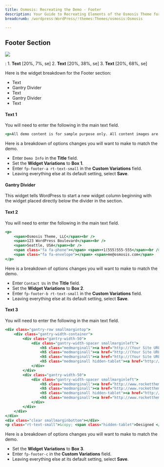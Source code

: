 ```yaml
---
title: Osmosis: Recreating the Demo - Footer
description: Your Guide to Recreating Elements of the Osmosis Theme for WordPress
breadcrumb: /wordpress:WordPress/!themes:Themes/osmosis:Osmosis

---
```


Footer Section
-----

![][demo]

:   1. **Text** [20%, 7%, se]
    2. **Text** [20%, 38%, se]
    3. **Text** [20%, 68%, se]

Here is the widget breakdown for the Footer section:

* Text
* Gantry Divider
* Text
* Gantry Divider
* Text

#### Text 1

You will need to enter the following in the main text field.

~~~ .html
<p>All demo content is for sample purpose only. All content images are freely available from <a href="http://unsplash.com/">Unsplash</a>.<span class="hidden-tablet"> Use the <a href="http://www.rockettheme.com/wordpress/themes/osmosis">RocketLauncher</a> to install the demo equivalent.</span></p>
~~~

Here is a breakdown of options changes you will want to make to match the demo.

* Enter `Demo Info` in the **Title** field.
* Set the **Widget Variations** to **Box 1**.
* Enter `fp-footer-a rt-text-small` in the **Custom Variations** field.
* Leaving everything else at its default setting, select **Save**.

#### Gantry Divider

This widget tells WordPress to start a new widget column beginning with the widget placed directly below the divider in the section.

#### Text 2

You will need to enter the following in the main text field.

~~~ .html
<p>
    <span>Osmosis Theme, LLC</span><br />
    <span>123 WordPress Boulevard</span><br />
    <span>Seattle, USA</span><br />
    <span class="fa fa-phone"></span> <span>+1(555)555-555</span><br />
    <span class="fa fa-envelope"></span> <span>me@osmosis.com</span>    
</p>
~~~

Here is a breakdown of options changes you will want to make to match the demo.

* Enter `Contact Us` in the **Title** field.
* Set the **Widget Variations** to **Box 2**.
* Enter `fp-footer-b rt-text-small` in the **Custom Variations** field.
* Leaving everything else at its default setting, select **Save**.

#### Text 3

You will need to enter the following in the main text field.

~~~ .html
<div class="gantry-row smallmargintop">
    <div class="gantry-width-container">
        <div class="gantry-width-50">
            <div class="gantry-width-spacer smallmarginleft">
                <h5 class="medmarginall"><a href="http://(Your Site URL)/features-overview/">Features</a></h5>
                <h5 class="medmarginall"><a href="http://(Your Site URL)/widget-variations/">Widgets</a></h5>
                <h5 class="medmarginall"><a href="http://(Your Site URL)/pages-overview/">Pages</a></h5>
                <h5 class="medmarginall hidden-tablet"><a href="http://(Your Site URL)/typography/">Typography</a></h5>
            </div>
        </div>
        <div class="gantry-width-50">
            <div class="gantry-width-spacer smallmarginleft">
                <h5 class="medmarginall"><a href="http://www.rockettheme.com/docs/wordpress/themes/osmosis">Tutorial</a></h5>
                <h5 class="medmarginall"><a href="http://www.rockettheme.com/forum/wordpress-theme-osmosis">Forum</a></h5>
                <h5 class="medmarginall hidden-tablet"><a href="http://www.rockettheme.com/wordpress/themes/osmosis">Download</a></h5>
                <h5 class="medmarginall"><a href="http://www.rockettheme.com/wordpress/themes/osmosis">Buy</a></h5>
            </div>
        </div>      
    </div>
</div>
<div class="clear smallmarginbottom"></div>
<p class="rt-text-small">&copy; <span class="hidden-tablet">Designed </span>by <a href="http://www.rockettheme.com/">RocketTheme</a>.</p>
~~~

Here is a breakdown of options changes you will want to make to match the demo.

* Set the **Widget Variations** to **Box 3**.
* Enter `fp-footer-c` in the **Custom Variations** field.
* Leaving everything else at its default setting, select **Save**.

[demo]: assets/demo_9.jpg
[roksprocket]: ../../plugins/roksprocket/
